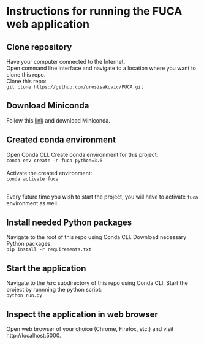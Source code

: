 # Instructions for running the FUCA web application


## Clone repository
Have your computer connected to the Internet.  
Open command line interface and navigate to a location where you want to clone this repo.  
Clone this repo:<br />`git clone https://github.com/urosisakovic/FUCA.git`<br />


## Download Miniconda
Follow this [link](https://docs.conda.io/en/latest/miniconda.html) and download Miniconda.


## Created conda environment
Open Conda CLI. Create conda environment for this project: <br />
`conda env create -n fuca python=3.6`<br /><br />
Activate the created environment:<br />`conda activate fuca`<br /><br />

Every future time you wish to start the project, you will have to activate `fuca` environment as well.<br />

## Install needed Python packages
Navigate to the root of this repo using Conda CLI. Download necessary Python packages: <br />`pip install -r requirements.txt`<br />


## Start the application
Navigate to the /src subdirectory of this repo using Conda CLI.
Start the project by runnning the python script:<br />`python run.py`<br />


## Inspect the application in web browser
Open web browser of your choice (Chrome, Firefox, etc.) and visit http://localhost:5000.